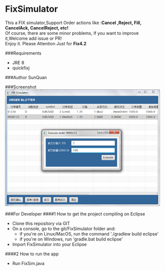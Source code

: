 # FixSimulator
This a FIX simulator,Support Order actions like :**Cancel ,Reject, Fill, CancelAck, CancelReject, etc!**<br/>
Of course, there are some minor problems, If you want to improve it,Welcome add issue or PR!   
Enjoy it.
Please Attention Just for **Fix4.2**

###Requirements
- JRE 8
- quickfixj

###Author
 SunQuan

###Screenshot
![Effection](https://github.com/ForrestSu/FixSimulator/raw/master/images/screenshot.png)


###For Developer
####1 How to get the project compiling on Eclipse  
- Clone this repository via GIT
- On a console, go to the git/FixSimulator folder and:
    - if you're on Linux/MacOS, run the command './gradlew build eclipse'
    - if you're on Windows, run 'gradle.bat build eclipse'
- Import FixSimulator into your Eclipse

####2 How to run the app
- Run FixSim.java